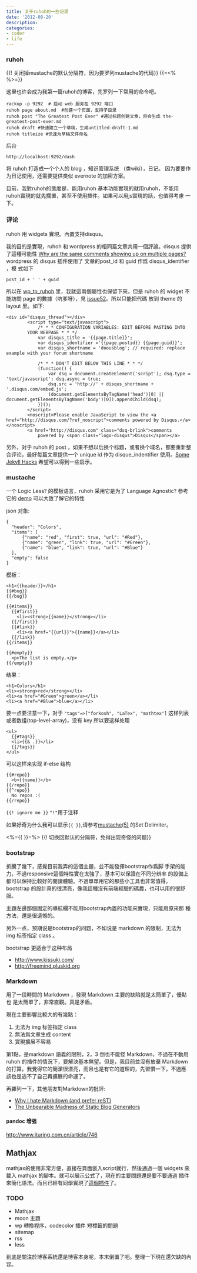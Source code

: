 ```yaml
---
title: 关于ruhoh的一些记录
date: '2012-08-20'
description:
categories:
- coder
- life
---
```



### ruhoh ###

{{! 关闭掉mustache的默认分隔符，因为要罗列mustache的代码}}
{{=<% %>=}}

这里也许会成为我第一篇ruhoh的博客，先罗列一下常用的命令吧。

    rackup -p 9292  # 启动 web 服务在 9292 端口
	ruhoh page about.md  #创建一个页面，支持子目录 
	ruhoh post "The Greatest Post Ever" #通过标题创建文章，将会生成 the-greatest-post-ever.md
	ruhoh draft #快速建立一个草稿，生成untitled-draft-1.md 
	ruhoh titleize #快速为草稿文件命名

后台

    http://localhost:9292/dash


将 ruhoh 打造成一个个人的 blog ，知识管理系统 （类wiki），日记。
因为要要作为日记使用，还需要提供类似 evernote 的加密方案。

目前，我對ruhoh的態度是，能用ruhoh 基本功能實現的就用ruhoh，不能用
ruhoh實現的就先擱置，甚至不使用插件。如果可以用js實現的話，也值得考慮
一下。

### 评论 ###

ruhoh 用 widgets 實現。內置支持disqus。

我的目的是實現，ruhoh 和  wordpress 的相同篇文章共用一個評論。disqus
提供了這種可能性
[Why are the same comments showing up on multiple pages?] wordpress 的
disqus 插件使用了 文章的post\_id 和 guid 作爲 disqus\_identifier ，模
式如下

	post_id + ' ' + guid

所以在 [wp\_to\_ruhoh](https://gist.github.com/3415268) 里，我就這兩個屬性也保留下來。但是 ruhoh 的
widget 不能訪問 page 的數據（吭爹呀），見 [issue52][]。所以只能把代碼
放到 theme 的 layout 里。如下:

    <div id="disqus_thread"></div>
            <script type="text/javascript">
                /* * * CONFIGURATION VARIABLES: EDIT BEFORE PASTING INTO
            YOUR WEBPAGE * * */
                var disqus_title = '{{page.title}}';
                var disqus_identifier ='{{page.postid}} {{page.guid}}';
                var disqus_shortname = 'doousblog'; // required: replace example with your forum shortname
    
                /* * * DON'T EDIT BELOW THIS LINE * * */
                (function() {
                    var dsq = document.createElement('script'); dsq.type = 'text/javascript'; dsq.async = true;
                    dsq.src = 'http://' + disqus_shortname + '.disqus.com/embed.js';
                    (document.getElementsByTagName('head')[0] || document.getElementsByTagName('body')[0]).appendChild(dsq);
                })();
            </script>
            <noscript>Please enable JavaScript to view the <a href="http://disqus.com/?ref_noscript">comments powered by Disqus.</a></noscript>
            <a href="http://disqus.com" class="dsq-brlink">comments
                powered by <span class="logo-disqus">Disqus</span></a>




另外，对于 ruhoh 的 post ，如果不想以后换个标题，或者换个域名，都要重新整合评论，最好每篇文章提供一个 unique id 作为 disque_indentifier 使用。[Some Jekyll Hacks][] 希望可以得到一些启示。

[Some Jekyll Hacks]: http://brizzled.clapper.org/blog/2010/12/20/some-jekyll-hacks/


[issue52]: https://github.com/ruhoh/ruhoh.rb/issues/52

[Why are the same comments showing up on multiple pages?]: http://help.disqus.com/customer/portal/articles/662547-why-are-the-same-comments-showing-up-on-multiple-pages-


### mustache ###

一个 Logic Less? 的模板语言，ruhoh 采用它是为了 Language Agnostic? 参考它的 [demo][] 可以大致了解它的特性

json 对象:

    {
      "header": "Colors",
      "items": [
          {"name": "red", "first": true, "url": "#Red"},
          {"name": "green", "link": true, "url": "#Green"},
          {"name": "blue", "link": true, "url": "#Blue"}
      ],
      "empty": false
    }

模板：

    <h1>{{header}}</h1>
    {{#bug}}
    {{/bug}}
    
    {{#items}}
      {{#first}}
        <li><strong>{{name}}</strong></li>
      {{/first}}
      {{#link}}
        <li><a href="{{url}}">{{name}}</a></li>
      {{/link}}
    {{/items}}
    
    {{#empty}}
      <p>The list is empty.</p>
    {{/empty}}

结果：

    <h1>Colors</h1>
    <li><strong>red</strong></li>
    <li><a href="#Green">green</a></li>
    <li><a href="#Blue">blue</a></li>

要一点要注意一下，对于  `"tags"=>["forkosh", "LaTex", "mathtex"]` 这样列表或者数组(top-level-array)，没有 key 所以要这样处理

    <ul>
      {{#tags}}
      <li>{{& .}}</li>
      {{/tags}}
    </ul>

可以这样来实现 if-else 结构

    {{#repo}}
      <b>{{name}}</b>
    {{/repo}}
    {{^repo}}
      No repos :(
    {{/repo}}

`{{! ignore me }}` `"!"`用于注释

如果好奇为什么我可以显示`{{ }}`,请参考[mustache(5)][] 的Set Delimiter。

[mustache(5)]: http://mustache.github.com/mustache.5.html

<%={{ }}=%>
{{! 切换回默认的分隔符，免得出现奇怪的问题}} 

[demo]: http://mustache.github.com/#demo

### bootstrap ###

折騰了幾下，感覺目前我弄的這個主題，並不能發揮bootstrap作爲脚
手架的能力，不過responsive這個特性實在太強了，基本可以保證在不同分辨率
的設備上都可以保持比較好的閱讀體驗。不過單單用它的那些小工具也非常值得，
bootstrap 的設計真的很漂亮，像我這種沒有前端經驗的碼農，也可以用的很舒
服。

主題左邊那個固定的導航欄不能用bootstrap內置的功能來實現，只能用原來那
種方法，還是很遺憾的。

另外一点，预期说是bootstrap的问题，不如说是 markdown 的限制，无法为 img 标签指定 class 。

bootstrap 更适合于这种布局

- http://www.kissuki.com/
- http://freemind.pluskid.org


### Markdown ###

用了一段時間的 Markdown ，發現 Markdown 主要的缺陷就是太簡單了，優點也
是太簡單了，非常直觀。真是矛盾。

現在主要影響比較大的有幾點：

1. 无法为 img 标签指定 class 
2. 無法爲文章生成 content
3. 實現擴展不容易

第1點，是markdown 語義的限制，2，3 倒也不能怪 Markdown，不過在不動用
ruhoh 的插件的情況下，要解決基本無望。但是，我目前並沒有放棄 Markdown
的打算，我覺得它的簡潔很漂亮，而且也是有它的道理的，先習慣一下，不過應
該也是逃不了自己再擴展的命運了。

再羅列一下，其他朋友對Markdown的批評:

-  [Why I hate Markdown (and prefer reST)](http://blog.liancheng.info//why-i-hate-markdown)
-  [The Unbearable Madness of Static Blog Generators](http://freemind.pluskid.org/technology/the-unbearable-madness-of-static-blog-generators)

#### pandoc 增强

http://www.ituring.com.cn/article/746

## Mathjax ##

mathjax的使用非常方便，直接在頁面嵌入script就行，然後通過一個 widgets
來載入 mathjax 的腳本。就可以展示公式了，現在的主要問題還是要不要通過
插件來簡化語法。而且已經有同學實現了[這個插件](https://gist.github.com/2699636)了。

<script type="math/tex; mode=display"
id="MathJax-Element-11">\begin{aligned}P\left( \sup_{f\in\mathcal{F}}
(E^*_N(f)- E_N(f)) > \frac{\epsilon}{2} \right) &\leq
\color{red}{|\mathcal{F}^P|} \color{blue}{P(E^*_N(f)- E_N(f) >
\frac{\epsilon}{2})} \\ &\leq \color{red}{2^{2N}}
\color{blue}{e^{-\epsilon^2 N/2}} \\ &= \exp\left( \left(2\log
2-\frac{\epsilon^2}{2}\right) N \right)\end{aligned}</script>

### TODO ###

- Mathjax
- moon 主題
- wp 轉換程序，codecolor 插件 短標籤的問題
- sitemap
- rss
- less


到底是關注於博客系統還是博客本身呢，本末倒置了吧。整理一下現在還欠缺的內容。
